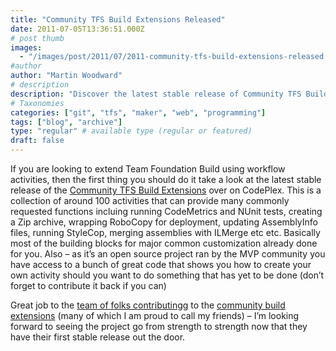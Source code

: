 ```yaml
---
title: "Community TFS Build Extensions Released"
date: 2011-07-05T13:36:51.000Z
# post thumb
images:
  - "/images/post/2011/07/2011-community-tfs-build-extensions-released.jpg"
#author
author: "Martin Woodward"
# description
description: "Discover the latest stable release of Community TFS Build Extensions, featuring 100+ workflow activities for enhanced Team Foundation Build."
# Taxonomies
categories: ["git", "tfs", "maker", "web", "programming"]
tags: ["blog", "archive"]
type: "regular" # available type (regular or featured)
draft: false
---
```

If you are looking to extend Team Foundation Build using workflow activities, then the first thing you should do it take a look at the latest stable release of the [Community TFS Build Extensions](http://tfsbuildextensions.codeplex.com/) over on CodePlex.  This is a collection of around 100 activities that can provide many commonly requested functions incluing running CodeMetrics and NUnit tests, creating a Zip archive, wrapping RoboCopy for deployment, updating AssemblyInfo files, running StyleCop, merging assemblies with ILMerge etc etc.  Basically most of the building blocks for major common customization already done for you.  Also – as it’s an open source project ran by the MVP community you have access to a bunch of great code that shows you how to create your own activity should you want to do something that has yet to be done (don’t forget to contribute it back if you can)  

[](http://tfsbuildextensions.codeplex.com/)  

Great job to the [team of folks contributingg](http://tfsbuildextensions.codeplex.com/team/view) to the [community build extensions](http://tfsbuildextensions.codeplex.com/) (many of which I am proud to call my friends) – I’m looking forward to seeing the project go from strength to strength now that they have their first stable release out the door.